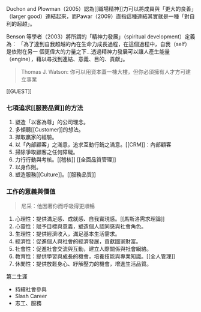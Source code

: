 
Duchon and Plowman（2005）認為[[職場精神]]力可以將成員與「更大的良善」（larger
good）連結起來，而Pawar（2009）直指這種連結其實就是一種「對自利的超越」。

Benson 等學者（2003）將所謂的「精神力發展」（spiritual development）定義為：
「為了達到自我超越的內在生命力成長過程，在這個過程中，自我（self）是依附在另一
個更偉大的力量之下...透過精神力發展可以讓人產生能量（engine），藉以尋找到連結、意義、目的、貢獻」。

> Thomas J. Watson: 你可以用資本蓋一棟大樓，但你必須擁有人才方可建立事業

[[GUEST]]

### 七項追求[[服務品質]]的方法

1. 塑造「以客為尊」的公司理念。
2. 多傾聽[[Customer]]的想法。
3. 擷取贏家的經驗。
4. 以「內部顧客」之滿意，追求互動行銷之滿意。[[CRM]]：內部顧客
5. 掃除爭取顧客之任何障礙。
6. 力行行動與考核。[[稽核]] [[全面品質管理]]
7. 以身作則。
8. 塑造服務[[Culture]]。[[服務品質]]

### 工作的意義與價值
> 尼采：他因著你而呼吸得更順暢

1. 心理性：提供滿足感、成就感、自我實現感。[[馬斯洛需求理論]]
2. 心靈性：賦予目標與意義，塑造個人認同感與社會角色。
3. 生理性：提供經濟收入，滿足基本生活需求。
4. 經濟性：促進個人與社會的經濟發展，貢獻國家財富。
5. 社會性：促進社會交流與互動，建立人際關係與社會網絡。
6. 教育性：提供學習與成長的機會，培養技能與專業知識。[[全人管理]]
7. 休閒性：提供放鬆身心、紓解壓力的機會，增進生活品質。

第二生涯
- 持續社會參與
- Slash Career
- 志工、服務